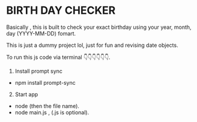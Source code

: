# BIRTH DAY CHECKER

Basically , this is built to check your exact birthday using your year, month, day (YYYY-MM-DD) fomart.

This is just a dummy project lol, just for fun and revising date objects.

To run this js code via terminal 👇👇👇👇👇👇.
1. Install prompt sync
- npm install prompt-sync
2. Start app
- node (then the file name).
- node main.js , (.js is optional).
